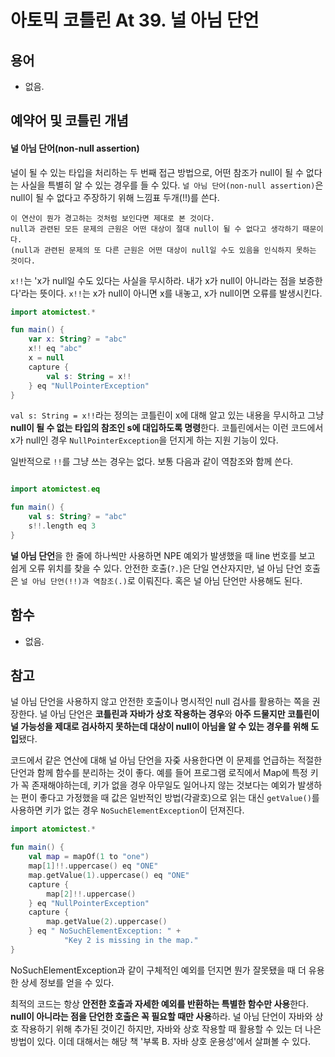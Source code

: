 # 아토믹 코틀린 At 39. 널 아님 단언

## 용어

- 없음.

## 예약어 및 코틀린 개념

#### 널 아님 단어(non-null assertion)
널이 될 수 있는 타입을 처리하는 두 번째 접근 방법으로, 어떤 참조가 null이 될 수 없다는 사실을 특별히 알 수 있는 경우를 들 수 있다.
`널 아님 단어(non-null assertion)`은 null이 될 수 없다고 주장하기 위해 느낌표 두개(!!)를 쓴다.

```
이 연산이 뭔가 경고하는 것처럼 보인다면 제대로 본 것이다.
null과 관련된 모든 문제의 근원은 어떤 대상이 절대 null이 될 수 없다고 생각하기 때문이다.
(null과 관련된 문제의 또 다른 근원은 어떤 대상이 null일 수도 있음을 인식하지 못하는 것이다.
```

`x!!`는 'x가 null일 수도 있다는 사실을 무시하라. 내가 x가 null이 아니라는 점을 보증한다'라는 뜻이다.
`x!!`는 x가 null이 아니면 x를 내놓고, x가 null이면 오류를 발생시킨다.

```kotlin
import atomictest.*

fun main() {
    var x: String? = "abc"
    x!! eq "abc"
    x = null
    capture {
        val s: String = x!!
    } eq "NullPointerException"
}
```

`val s: String = x!!`라는 정의는 코틀린이 x에 대해 알고 있는 내용을 무시하고 그냥 **null이 될 수 없는 타입의 참조인 s에 대입하도록 명령**한다.
코틀린에서는 이런 코드에서 x가 null인 경우 `NullPointerException`을 던지게 하는 지원 기능이 있다.

일반적으로 `!!`를 그냥 쓰는 경우는 없다. 보통 다음과 같이 역참조와 함께 쓴다.

```kotlin

import atomictest.eq

fun main() {
    val s: String? = "abc"
    s!!.length eq 3
}
```

**널 아님 단언**을 한 줄에 하나씩만 사용하면 NPE 예외가 발생했을 때 line 번호를 보고 쉽게 오류 위치를 찾을 수 있다.
안전한 호출(`?.`)은 단일 연산자지만, 널 아님 단언 호출은 `널 아님 단언(!!)과 역참조(.)`로 이뤄진다.
혹은 널 아님 단언만 사용해도 된다.



## 함수

- 없음.

## 참고

널 아님 단언을 사용하지 않고 안전한 호출이나 명시적인 null 검사를 활용하는 쪽을 권장한다.
널 아님 단언은 **코틀린과 자바가 상호 작용하는 경우**와 **아주 드물지만 코틀린이 널 가능성을 제대로 검사하지 못하는데 대상이 null이 아님을 알 수 있는 경우를 위해 도입**됐다.


코드에서 같은 연산에 대해 널 아님 단언을 자줒 사용한다면 이 문제를 언급하는 적절한 단언과 함께 함수를 분리하는 것이 좋다.
예를 들어 프로그램 로직에서 Map에 특정 키가 꼭 존재해야하는데, 키가 없을 경우 아무일도 일어나지 않는 것보다는 예외가 발생하는 편이 좋다고 가정했을 때
값은 일반적인 방법(각괄호)으로 읽는 대신 `getValue()`를 사용하면 키가 없는 경우 `NoSuchElementException`이 던져진다.

```kotlin
import atomictest.*

fun main() {
    val map = mapOf(1 to "one")
    map[1]!!.uppercase() eq "ONE"
    map.getValue(1).uppercase() eq "ONE"
    capture {
        map[2]!!.uppercase()
    } eq "NullPointerException"
    capture {
        map.getValue(2).uppercase()
    } eq " NoSuchElementException: " +
            "Key 2 is missing in the map."
}
```

NoSuchElementException과 같이 구체적인 예외를 던지면 뭔가 잘못됐을 때 더 유용한 상세 정보를 얻을 수 있다.

최적의 코드는 항상 **안전한 호출과 자세한 예외를 반환하는 특별한 함수만 사용**한다.
**null이 아니라는 점을 단언한 호출은 꼭 필요할 때만 사용**하라.
널 아님 단언이 자바와 상호 작용하기 위해 추가된 것이긴 하지만, 자바와 상호 작용할 때 활용할 수 있는 더 나은 방법이 있다.
이데 대해서는 해당 책 '부록 B. 자바 상호 운용성'에서 살펴볼 수 있다.

